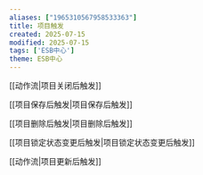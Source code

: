 ```yaml
---
aliases: ["1965310567958533363"]
title: 项目触发
created: 2025-07-15
modified: 2025-07-15
tags: ['ESB中心']
theme: ESB中心
---
```


[[动作流|项目关闭后触发]]

[[项目保存后触发|项目保存后触发]]

[[项目删除后触发|项目删除后触发]]

[[项目锁定状态变更后触发|项目锁定状态变更后触发]]

[[动作流|项目更新后触发]]